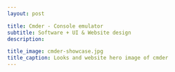 ```yaml
---
layout: post

title: Cmder - Console emulator
subtitle: Software + UI & Website design
description:

title_image: cmder-showcase.jpg
title_caption: Looks and website hero image of cmder
---
```


